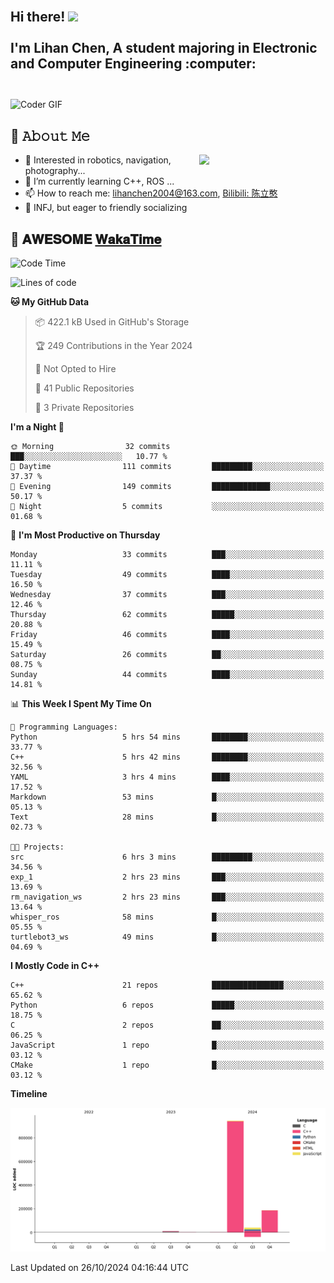 <h2 align="left">
 <abc>
  <br>Hi there! <img src="https://user-images.githubusercontent.com/42378118/110234147-e3259600-7f4e-11eb-95be-0c4047144dea.gif" width="30"><br>
  <br> I'm Lihan Chen, A student majoring in Electronic and Computer Engineering :computer:<br>
  <br>
 </abc>
</h2>

<img align="center" src="https://media.giphy.com/media/SWoSkN6DxTszqIKEqv/giphy.gif" alt="Coder GIF" width="500">

## :book: 𝙰𝚋𝚘𝚞𝚝 𝙼𝚎

<img align="right" width="40%" src="https://github-readme-stats.vercel.app/api?username=LihanChen2004&show_icons=true&icon_color=CE1D2D&text_color=718096&bg_color=ffffff&hide_title=true" />

- 🌟 Interested in robotics, navigation, photography...
- 🌱 I’m currently learning C++, ROS ... 
- 📫 How to reach me: lihanchen2004@163.com, [Bilibili: 陈立憨](https://space.bilibili.com/170786212)
- 👯 INFJ, but eager to friendly socializing

## 📜 𝐀𝐖𝐄𝐒𝐎𝐌𝐄 [𝐖𝐚𝐤𝐚𝐓𝐢𝐦𝐞](https://github.com/anmol098/waka-readme-stats)

<!--START_SECTION:waka-->
![Code Time](http://img.shields.io/badge/Code%20Time-319%20hrs%201%20min-blue)

![Lines of code](https://img.shields.io/badge/From%20Hello%20World%20I%27ve%20Written-1.2%20million%20lines%20of%20code-blue)

**🐱 My GitHub Data** 

> 📦 422.1 kB Used in GitHub's Storage 
 > 
> 🏆 249 Contributions in the Year 2024
 > 
> 🚫 Not Opted to Hire
 > 
> 📜 41 Public Repositories 
 > 
> 🔑 3 Private Repositories 
 > 
**I'm a Night 🦉** 

```text
🌞 Morning                32 commits          ███░░░░░░░░░░░░░░░░░░░░░░   10.77 % 
🌆 Daytime                111 commits         █████████░░░░░░░░░░░░░░░░   37.37 % 
🌃 Evening                149 commits         █████████████░░░░░░░░░░░░   50.17 % 
🌙 Night                  5 commits           ░░░░░░░░░░░░░░░░░░░░░░░░░   01.68 % 
```
📅 **I'm Most Productive on Thursday** 

```text
Monday                   33 commits          ███░░░░░░░░░░░░░░░░░░░░░░   11.11 % 
Tuesday                  49 commits          ████░░░░░░░░░░░░░░░░░░░░░   16.50 % 
Wednesday                37 commits          ███░░░░░░░░░░░░░░░░░░░░░░   12.46 % 
Thursday                 62 commits          █████░░░░░░░░░░░░░░░░░░░░   20.88 % 
Friday                   46 commits          ████░░░░░░░░░░░░░░░░░░░░░   15.49 % 
Saturday                 26 commits          ██░░░░░░░░░░░░░░░░░░░░░░░   08.75 % 
Sunday                   44 commits          ████░░░░░░░░░░░░░░░░░░░░░   14.81 % 
```


📊 **This Week I Spent My Time On** 

```text
💬 Programming Languages: 
Python                   5 hrs 54 mins       ████████░░░░░░░░░░░░░░░░░   33.77 % 
C++                      5 hrs 42 mins       ████████░░░░░░░░░░░░░░░░░   32.56 % 
YAML                     3 hrs 4 mins        ████░░░░░░░░░░░░░░░░░░░░░   17.52 % 
Markdown                 53 mins             █░░░░░░░░░░░░░░░░░░░░░░░░   05.13 % 
Text                     28 mins             █░░░░░░░░░░░░░░░░░░░░░░░░   02.73 % 

🐱‍💻 Projects: 
src                      6 hrs 3 mins        █████████░░░░░░░░░░░░░░░░   34.56 % 
exp_1                    2 hrs 23 mins       ███░░░░░░░░░░░░░░░░░░░░░░   13.69 % 
rm_navigation_ws         2 hrs 23 mins       ███░░░░░░░░░░░░░░░░░░░░░░   13.64 % 
whisper_ros              58 mins             █░░░░░░░░░░░░░░░░░░░░░░░░   05.55 % 
turtlebot3_ws            49 mins             █░░░░░░░░░░░░░░░░░░░░░░░░   04.69 % 
```

**I Mostly Code in C++** 

```text
C++                      21 repos            ████████████████░░░░░░░░░   65.62 % 
Python                   6 repos             █████░░░░░░░░░░░░░░░░░░░░   18.75 % 
C                        2 repos             ██░░░░░░░░░░░░░░░░░░░░░░░   06.25 % 
JavaScript               1 repo              █░░░░░░░░░░░░░░░░░░░░░░░░   03.12 % 
CMake                    1 repo              █░░░░░░░░░░░░░░░░░░░░░░░░   03.12 % 
```



**Timeline**

![Lines of Code chart](https://raw.githubusercontent.com/LihanChen2004/LihanChen2004/main/assets/bar_graph.png)


 Last Updated on 26/10/2024 04:16:44 UTC
<!--END_SECTION:waka-->

<!--
**LihanChen2004/LihanChen2004** is a ✨ _special_ ✨ repository because its `README.md` (this file) appears on your GitHub profile.

Here are some ideas to get you started:

- 🔭 I’m currently working on ...
- 🌱 I’m currently learning ...
- 👯 I’m looking to collaborate on ...
- 🤔 I’m looking for help with ...
- 💬 Ask me about ...
- 📫 How to reach me: ...
- 😄 Pronouns: ...
- ⚡ Fun fact: ...
-->
